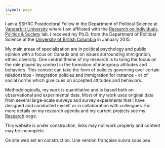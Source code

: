 ```yaml
---
layout: page
---
```


I am a SSHRC Postdoctoral Fellow in the Department of Political Science at 
<a href="http://www.vanderbilt.edu/political-science/" class="external"> Vanderbilt University</a> where I am affiliated with the 
<a href="http://www.vanderbilt.edu/rips/" class="external"> Research on Individuals, Politics & Society</a> lab. I received my Ph.D. from the Department of Political Science at the <a href="http://www.politics.ubc.ca/" class="external">University of British Columbia</a> in January 2015.

My main areas of specialization are in political psychology and public opinion with a focus on Canada and on issues surrounding immigration, ethnic diversity. One central theme of my research is to bring the focus on the role played by context in the formation of intergroup attitudes and behaviors. This context can take the form of policies governing over certain relationships - integration policies and immigration for instance - or of social norms which give cues on accepted attitudes and behaviors.     

Methodologically, my work is quantitative and is based both on observational and experimental data. Most of my work uses original data from several large-scale surveys and survey experiments that I have designed and conducted myself or in collaboration with colleagues. For more details on my research agenda and my current projects see my <a href="{{ site.baseurl }}/research/index.html" class="external">Research</a> page.
    
This website is under construction, links may not work properly and content may be incomplete.
    
Ce site web est en construction. Une version française suivra sous peu.


